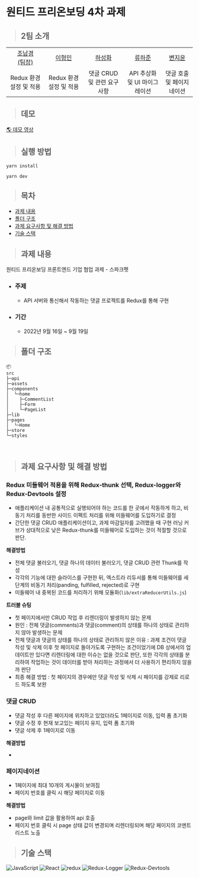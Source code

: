 # 원티드 프리온보딩 4차 과제

> ## 2팀 소개

<table>
  <tr>
    <td height="50px" align="center"><a href="https://github.com/nknkcho">조남경<br>(팀장)</a></td>
    <td height="50px" align="center"><a href="https://github.com/
hyoungqu23">이형민</a></td>
    <td height="50px" align="center"><a href="https://github.com/hasunghwa">하성화</a></td>
    <td height="50px" align="center"><a href="https://github.com/HaJunRyu">류하준</a></td>
    <td height="50px" align="center"><a href="https://github.com/
wldbszpflrxj">변지윤</a></td>
  </tr>
  <tr>
    <td align="center">Redux 환경 설정 및 적용</td>
    <td align="center">Redux 환경 설정 및 적용</td>
    <td align="center">댓글 CRUD 및 관련 요구사항</td>
    <td align="center">API 추상화 및 UI 마이그레이션</td>
    <td align="center">댓글 호출 및 페이지네이션</td>
  </tr>
</table>

> ## 데모

[🌎 데모 영상]()

> ## 실행 방법

```
yarn install

yarn dev
```

> ## 목차

- [과제 내용](#과제-내용)
- [폴더 구조](#폴더-구조)
- [과제 요구사항 및 해결 방법](#과제-요구사항-및-해결-방법)
- [기술 스택](#기술-스택)

> ## 과제 내용

원티드 프리온보딩 프론트엔드 기업 협업 과제 - 스파크펫

- ### 주제

  - API 서버와 통신해서 작동하는 댓글 프로젝트를 Redux를 통해 구현

- ### 기간
  - 2022년 9월 16일 ~ 9월 19일

> ## 폴더 구조

```
📦
src
├─api
├─assets
├─components
│  └─home
│    ├─CommentList
│    ├─Form
│    └─PageList
├─lib
├─pages
│  └─Home
├─store
└─styles

```

<br/>

> ## 과제 요구사항 및 해결 방법

### Redux 미들웨어 적용을 위해 Redux-thunk 선택, Redux-logger와 Redux-Devtools 설정

- 애플리케이션 내 공통적으로 실행되어야 하는 코드를 한 곳에서 작동하게 하고, 비동기 처리를 동반한 사이드 이펙트 처리를 위해 미들웨어를 도입하기로 결정
- 간단한 댓글 CRUD 애플리케이션이고, 과제 마감일자를 고려했을 때 구현 러닝 커브가 상대적으로 낮은 Redux-thunk를 미들웨어로 도입하는 것이 적절할 것으로 판단.

**해결방법**

- 전체 댓글 불러오기, 댓글 하나의 데이터 불러오기, 댓글 CRUD 관련 Thunk를 작성
- 각각의 기능에 대한 슬라이스를 구현한 뒤, 엑스트라 리듀서를 통해 미들웨어를 세 단계의 비동기 처리(panding, fulfilled, rejected)로 구현
- 미들웨어 내 중복된 코드를 처리하기 위해 모듈화(`lib/extraReducerUtils.js`)

**트러블 슈팅**

- 첫 페이지에서만 CRUD 작업 후 리렌더링이 발생하지 않는 문제
- 원인 : 전체 댓글(comments)과 댓글(comment)의 상태를 하나의 상태로 관리하지 않아 발생하는 문제
- 전체 댓글과 댓글의 상태를 하나의 상태로 관리하지 않은 이유 : 과제 조건이 댓글 작성 및 삭제 이후 첫 페이지로 돌아가도록 구현하는 조건이었기에 DB 상에서의 업데이트만 있다면 리렌더링에 대한 이슈는 없을 것으로 판단, 또한 각각의 상태를 분리하여 작업하는 것이 데이터를 받아 처리하는 과정에서 더 사용하기 편리하지 않을까 판단
- 최종 해결 방법 : 첫 페이지의 경우에만 댓글 작성 및 삭제 시 페이지를 강제로 리로드 하도록 보완

### 댓글 CRUD

- 댓글 작성 후 다른 페이지에 위치하고 있었더라도 1페이지로 이동, 입력 폼 초기화
- 댓글 수정 후 현재 보고있는 페이지 유지, 입력 폼 초기화
- 댓글 삭제 후 1페이지로 이동

**해결방법**

-

### 페이지네이션

- 1페이지에 최대 10개의 게시물이 보여짐
- 페이지 번호를 클릭 시 해당 페이지로 이동

**해결방법**

- page와 limit 값을 활용하여 api 호출
- 페이지 번호 클릭 시 page 상태 값이 변경되며 리렌더링되며 해당 페이지의 코멘트 리스트 노출

> ## 기술 스택

![JavaScript](https://img.shields.io/badge/JavaScript-F7DF1E?style=for-the-badge&logo=javascript&logoColor=black)
![React](https://img.shields.io/badge/React-20232A?style=for-the-badge&logo=react&logoColor=61DAFB)
![redux](https://img.shields.io/badge/Redux-D26AC2?style=for-the-badge&logo=emotion&logoColor=white)
![Redux-Logger](https://img.shields.io/badge/Redux--Logger-0081CB?style=for-the-badge&logo=material-ui&logoColor=white)
![Redux-Devtools](https://img.shields.io/badge/Redux--Devtools-61dafb?style=for-the-badge&logo=Context-API&logoColor=white)
